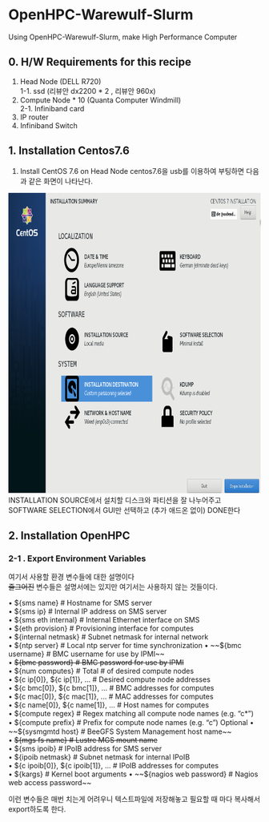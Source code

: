 # OpenHPC-Warewulf-Slurm
Using OpenHPC-Warewulf-Slurm, make High Performance Computer


## 0. H/W Requirements for this recipe
1. Head Node (DELL R720)  
  1-1. ssd (리뷰안 dx2200 * 2 , 리뷰안 960x)
2. Compute Node * 10 (Quanta Computer Windmill)  
  2-1. Infiniband card
3. IP router
4. Infiniband Switch

## 1. Installation Centos7.6
1. Install CentOS 7.6 on Head Node
centos7.6을 usb를 이용하여 부팅하면 다음과 같은 화면이 나타난다.
<img src = "./img/centos_install.png" width="800" height="600">
INSTALLATION SOURCE에서 설치할 디스크와 파티션을 잘 나누어주고
SOFTWARE SELECTION에서 GUI만 선택하고 (추가 애드온 없이) DONE한다

## 2. Installation OpenHPC
### 2-1 . Export Environment Variables
여기서 사용할 환경 변수들에 대한 설명이다  
~~줄그어진~~ 변수들은 설명서에는 있지만 여기서는 사용하지 않는 것들이다.  

• ${sms name} # Hostname for SMS server  
• ${sms ip} # Internal IP address on SMS server   
• ${sms eth internal} # Internal Ethernet interface on SMS   
• ${eth provision} # Provisioning interface for computes   
• ${internal netmask} # Subnet netmask for internal network   
• ${ntp server} # Local ntp server for time synchronization   
• ~~${bmc username} # BMC username for use by IPMI~~  
• ~~${bmc password} # BMC password for use by IPMI~~  
• ${num computes} # Total # of desired compute nodes   
• ${c ip[0]}, ${c ip[1]}, ... # Desired compute node addresses   
• ${c bmc[0]}, ${c bmc[1]}, ... # BMC addresses for computes  
• ${c mac[0]}, ${c mac[1]}, ... # MAC addresses for computes  
• ${c name[0]}, ${c name[1]}, ... # Host names for computes   
• ${compute regex} # Regex matching all compute node names (e.g. “c*”)   
• ${compute prefix} # Preﬁx for compute node names (e.g. “c”) Optional  
• ~~${sysmgmtd host} # BeeGFS System Management host name~~  
• ~~${mgs fs name} # Lustre MGS mount name~~  
• ${sms ipoib} # IPoIB address for SMS server  
• ${ipoib netmask} # Subnet netmask for internal IPoIB  
• ${c ipoib[0]}, ${c ipoib[1]}, ... # IPoIB addresses for computes  
• ${kargs} # Kernel boot arguments  
• ~~${nagios web password} # Nagios web access password~~  

이런 변수들은 매번 치는게 어려우니 텍스트파일에 저장해놓고 필요할 때 마다 복사해서 export하도록 한다. 


